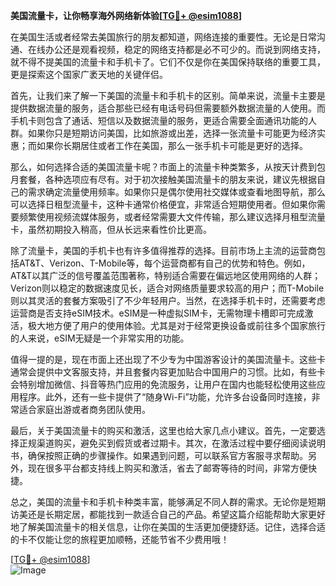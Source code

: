 **美国流量卡，让你畅享海外网络新体验[[TG💪+ @esim1088](https://t.me/s/esim1088)]**

在美国生活或者经常去美国旅行的朋友都知道，网络连接的重要性。无论是日常沟通、在线办公还是观看视频，稳定的网络支持都是必不可少的。而说到网络支持，就不得不提美国的流量卡和手机卡了。它们不仅是你在美国保持联络的重要工具，更是探索这个国家广袤天地的关键伴侣。

首先，让我们来了解一下美国的流量卡和手机卡的区别。简单来说，流量卡主要是提供数据流量的服务，适合那些已经有电话号码但需要额外数据流量的人使用。而手机卡则包含了通话、短信以及数据流量的服务，更适合需要全面通讯功能的人群。如果你只是短期访问美国，比如旅游或出差，选择一张流量卡可能更为经济实惠；而如果你长期居住或者工作在美国，那么一张手机卡可能是更好的选择。

那么，如何选择合适的美国流量卡呢？市面上的流量卡种类繁多，从按天计费到包月套餐，各种选项应有尽有。对于初次接触美国流量卡的朋友来说，建议先根据自己的需求确定流量使用频率。如果你只是偶尔使用社交媒体或查看地图导航，那么可以选择日租型流量卡，这种卡通常价格便宜，非常适合短期使用者。但如果你需要频繁使用视频流媒体服务，或者经常需要大文件传输，那么建议选择月租型流量卡，虽然初期投入稍高，但从长远来看性价比更高。

除了流量卡，美国的手机卡也有许多值得推荐的选择。目前市场上主流的运营商包括AT&T、Verizon、T-Mobile等，每个运营商都有自己的优势和特色。例如，AT&T以其广泛的信号覆盖范围著称，特别适合需要在偏远地区使用网络的人群；Verizon则以稳定的数据速度见长，适合对网络质量要求较高的用户；而T-Mobile则以其灵活的套餐方案吸引了不少年轻用户。当然，在选择手机卡时，还需要考虑运营商是否支持eSIM技术。eSIM是一种虚拟SIM卡，无需物理卡槽即可完成激活，极大地方便了用户的使用体验。尤其是对于经常更换设备或前往多个国家旅行的人来说，eSIM无疑是一个非常实用的功能。

值得一提的是，现在市面上还出现了不少专为中国游客设计的美国流量卡。这些卡通常会提供中文客服支持，并且套餐内容更加贴合中国用户的习惯。比如，有些卡会特别增加微信、抖音等热门应用的免流服务，让用户在国内也能轻松使用这些应用程序。此外，还有一些卡提供了“随身Wi-Fi”功能，允许多台设备同时连接，非常适合家庭出游或者商务团队使用。

最后，关于美国流量卡的购买和激活，这里也给大家几点小建议。首先，一定要选择正规渠道购买，避免买到假货或者过期卡。其次，在激活过程中要仔细阅读说明书，确保按照正确的步骤操作。如果遇到问题，可以联系官方客服寻求帮助。另外，现在很多平台都支持线上购买和激活，省去了邮寄等待的时间，非常方便快捷。

总之，美国的流量卡和手机卡种类丰富，能够满足不同人群的需求。无论你是短期访美还是长期定居，都能找到一款适合自己的产品。希望这篇介绍能帮助大家更好地了解美国流量卡的相关信息，让你在美国的生活更加便捷舒适。记住，选择合适的卡不仅能让您的旅程更加顺畅，还能节省不少费用哦！

[[TG💪+ @esim1088](https://t.me/s/esim1088)]  
![Image](https://i.postimg.cc/4NQfJmqS/Snipaste-2025-05-13-00-14-12.png)